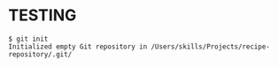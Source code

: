 # TESTING


```
$ git init
Initialized empty Git repository in /Users/skills/Projects/recipe-repository/.git/
```


